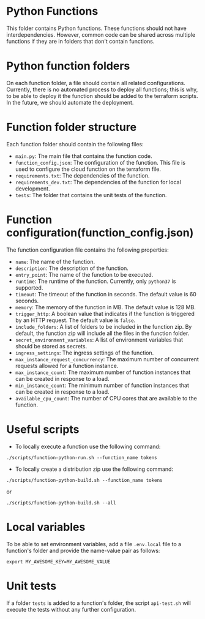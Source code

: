 # Python Functions

This folder contains Python functions. These functions should not have interdependencies. However, common code can be shared across multiple functions if they are in folders that don't contain functions.

# Python function folders
On each function folder, a file should contain all related configurations. Currently, there is no automated process to deploy all functions; this is why, to be able to deploy it the function should be added to the terraform scripts. In the future, we should automate the deployment.

# Function folder structure
Each function folder should contain the following files:
- `main.py`: The main file that contains the function code.
- `function_config.json`: The configuration of the function. This file is used to configure the cloud function on the terraform file.
- `requirements.txt`: The dependencies of the function.
- `requirements_dev.txt`: The dependencies of the function for local development.
- `tests`: The folder that contains the unit tests of the function.

# Function configuration(function_config.json)
The function configuration file contains the following properties:
- `name`: The name of the function.
- `description`: The description of the function.
- `entry_point`: The name of the function to be executed.
- `runtime`: The runtime of the function. Currently, only `python37` is supported.
- `timeout`: The timeout of the function in seconds. The default value is 60 seconds.
- `memory`: The memory of the function in MB. The default value is 128 MB.
- `trigger_http`: A boolean value that indicates if the function is triggered by an HTTP request. The default value is `false`.
- `include_folders`: A list of folders to be included in the function zip. By default, the function zip will include all the files in the function folder.
- `secret_environment_variables`: A list of environment variables that should be stored as secrets.
- `ingress_settings`: The ingress settings of the function.
- `max_instance_request_concurrency`: The maximum number of concurrent requests allowed for a function instance.
- `max_instance_count`: The maximum number of function instances that can be created in response to a load.
- `min_instance_count`: The minimum number of function instances that can be created in response to a load.
- `available_cpu_count`: The number of CPU cores that are available to the function.


# Useful scripts
- To locally execute a function use the following command:
```
./scripts/function-python-run.sh --function_name tokens
```
- To locally create a distribution zip use the following command:
```
./scripts/function-python-build.sh --function_name tokens
```
or 
```
./scripts/function-python-build.sh --all
```

# Local variables
To be able to set environment variables, add a file `.env.local` file to a function's folder and provide the name-value pair as follows:
```
export MY_AWESOME_KEY=MY_AWESOME_VALUE
```

# Unit tests
If a folder `tests` is added to a function's folder, the script `api-test.sh` will execute the tests without any further configuration.